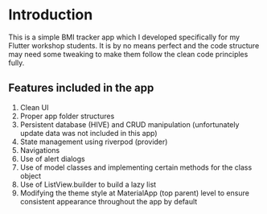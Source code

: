 # Introduction

This is a simple BMI tracker app which I developed specifically for my Flutter workshop students. It is by no means perfect and the code structure may need some tweaking to make them follow the clean code principles fully.

## Features included in the app

1. Clean UI
2. Proper app folder structures
3. Persistent database (HIVE) and CRUD manipulation (unfortunately update data was not included in this app)
4. State management using riverpod (provider)
5. Navigations
6. Use of alert dialogs
7. Use of model classes and implementing certain methods for the class object
8. Use of ListView.builder to build a lazy list
9. Modifying the theme style at MaterialApp (top parent) level to ensure consistent appearance throughout the app by default
